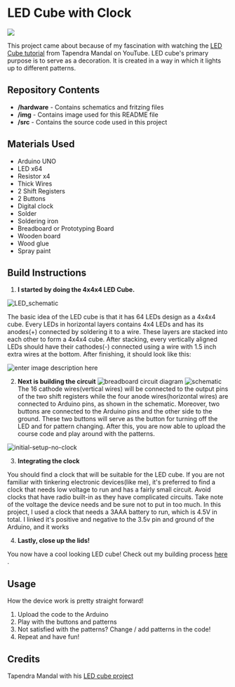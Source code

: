 # LED Cube with Clock

![ ](https://github.com/irishpaladin/LED-Cube-with-Clock/blob/master/img/finished.JPG)

This project came about because of my fascination with watching the [LED Cube tutorial](https://www.youtube.com/watch?v=2BlVUKW5hL0&t=27s) from Tapendra Mandal on YouTube. LED cube's primary purpose is to serve as a decoration. It is created in 
a way in which it lights up to different patterns.


## Repository Contents

- **/hardware** - Contains schematics and fritzing files
- **/img** - Contains image used for this README file
- **/src** - Contains the source code used in this project

## Materials Used
- Arduino UNO
- LED x64
- Resistor x4
- Thick Wires
- 2 Shift Registers
- 2 Buttons
- Digital clock
- Solder
- Soldering iron
- Breadboard or Prototyping Board 
- Wooden board
- Wood glue 
- Spray paint   

## Build Instructions
1. **I started by doing the 4x4x4 LED Cube.**

![LED_schematic](https://github.com/irishpaladin/LED-Cube-with-Clock/blob/master/hardware/leds_schem.png)

The basic idea of the LED cube is that it has 64 LEDs design as a 4x4x4 cube. 
Every LEDs in horizontal layers contains 4x4 LEDs and has its anodes(+) connected by soldering it to a wire. These layers are stacked into each other to form a 4x4x4 cube.
After stacking, every vertically aligned LEDs should have their cathodes(-) connected using a wire with 1.5 inch extra wires at the bottom. 
After finishing, it should look like this:

![enter image description here](https://github.com/irishpaladin/LED-Cube-with-Clock/blob/master/img/LED-cube.JPG)

2. **Next is building the circuit**
![breadboard circuit diagram](https://github.com/irishpaladin/LED-Cube-with-Clock/blob/master/hardware/breadboard_diagram.png)
![schematic](https://github.com/irishpaladin/LED-Cube-with-Clock/blob/master/hardware/body_schem.png)
The 16 cathode wires(vertical wires) will be connected to the output pins of the two shift registers while the four anode wires(horizontal wires) are connected to Arduino pins, as shown in the schematic.
Moreover, two buttons are connected to the Arduino pins and the other side to the ground. These two buttons will serve as the button for turning off the LED and for pattern changing. After this, you are now able to upload the course code and play around with the patterns.

![initial-setup-no-clock](https://github.com/irishpaladin/LED-Cube-with-Clock/blob/master/img/initial-setup_no-clock.JPG)

3. **Integrating the clock**

You should find a clock that will be suitable for the LED cube. If you are not familiar with tinkering electronic devices(like me), it's preferred to find a clock that needs low voltage to run and has a fairly small circuit. Avoid clocks that have radio built-in as they have complicated circuits. Take note of the voltage the device needs and be sure not to put in too much. In this project, I used a clock that needs a 3AAA battery to run, which is 4.5V in total. I linked it's positive and negative to the 3.5v pin and ground of the Arduino, and it works

4. **Lastly, close up the lids!**

You now have a cool looking LED cube!
Check out my building process [here](https://youtu.be/bNUBpIrS2zI) .

## Usage
How the device work is pretty straight forward!

 1. Upload the code to the Arduino
 2. Play with the buttons and patterns
 3. Not satisfied with the patterns? Change / add patterns in the code! 
 4. Repeat and have fun!

## Credits
Tapendra Mandal with his [LED cube project](https://www.youtube.com/watch?v=2BlVUKW5hL0&t=27s) 
